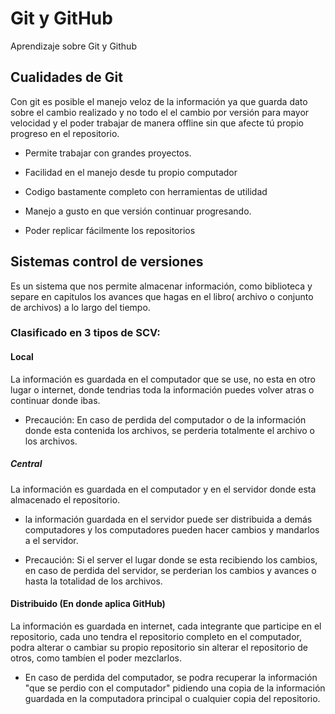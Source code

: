# Git y GitHub
Aprendizaje sobre Git y  Github

## Cualidades de Git

Con git  es posible el manejo veloz de la información ya que guarda dato  sobre el cambio realizado y no todo el el cambio por versión para mayor velocidad y el poder trabajar de manera offline sin que afecte tú propio progreso en el repositorio.



 + Permite trabajar con grandes proyectos.

 +  Facilidad en el manejo desde tu propio computador

 +  Codigo  bastamente completo con herramientas de utilidad

 +  Manejo a gusto en que versión continuar progresando.

 +  Poder replicar fácilmente  los repositorios

 





## Sistemas control de versiones
Es un sistema que nos permite almacenar información, como biblioteca y separe en capitulos los avances que hagas en el libro( archivo o conjunto de archivos) a lo largo del tiempo.

### Clasificado en  3 tipos de SCV:

#### Local

La información  es guardada en el computador que se use, no esta en otro lugar o internet, donde  tendrias toda la información puedes volver atras o continuar donde ibas.

+ Precaución: En caso de perdida del computador o de la información donde esta contenida los archivos, se perderia totalmente el archivo o los archivos.

##### Central

La información es guardada en el  computador y en el servidor donde esta almacenado el repositorio.

 + la información guardada en el servidor puede ser distribuida a demás computadores y los computadores pueden hacer cambios y mandarlos a el servidor.

 + Precaución: Si el server el lugar donde se esta recibiendo los cambios, en caso de perdida del servidor, se perderian los cambios y avances o hasta la totalidad de los archivos.

 #### Distribuido (En donde aplica GitHub)

 La información es guardada en internet, cada integrante que participe en el repositorio, cada uno tendra el repositorio completo en el computador, podra alterar o cambiar su propio repositorio sin alterar el repositorio de otros, como tambíen el poder mezclarlos.

 + En caso de perdida del computador,  se podra recuperar  la información "que se perdio con el computador" pidiendo una copia de la información guardada  en la computadora principal o cualquier copia  del repositorio.

